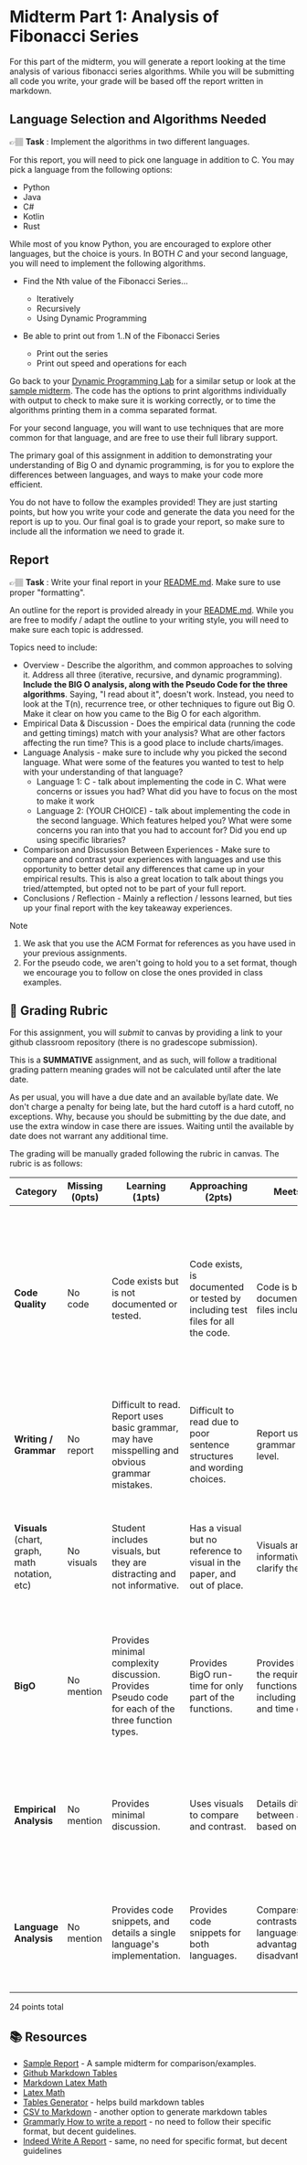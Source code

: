 # Midterm Part 1: Analysis of Fibonacci Series

For this part of the midterm, you will generate a report looking at the time analysis 
of various fibonacci series algorithms. While you will be submitting
all code you write, your grade will be based off the report written in markdown. 


## Language Selection and Algorithms  Needed
👉🏽 **Task** : Implement the algorithms in two different languages.

For this report, you will need to pick one language in addition to C. You may 
pick a language from the following options:

* Python
* Java
* C#
* Kotlin
* Rust

While most of you know Python, you are encouraged to explore other languages, but the choice is yours.  In BOTH *C* and
your second language, you will need to implement the following algorithms. 

* Find the Nth value of the Fibonacci Series... 
  * Iteratively 
  * Recursively
  * Using Dynamic Programming

* Be able to print out from 1..N of the Fibonacci Series
  * Print out the series
  * Print out speed and operations for each

Go back to your [Dynamic Programming Lab] for a similar setup or look at the [sample midterm](sample_midterm/README.md).  The code has the options to print algorithms individually with output to check to make sure it is working correctly, or to time the algorithms printing them in a comma separated format.

For your second language, you will want to use techniques that are more common for that language, and are free to
use their full library support.

The primary goal of this assignment in addition to demonstrating your understanding of Big O and dynamic programming, 
is for you to explore the differences between languages, and ways to make your code more efficient. 

You do not have to follow the examples provided! They are just starting points, but how you write your code and generate the data you need for the report is up to you. Our final goal is to grade your report, so make sure to include all the information we need to grade it.

## Report
👉🏽 **Task** : Write your final report in your [README.md]. Make sure to use proper "formatting".

An outline for the report is provided already in your [README.md]. While you are free to modify / adapt
the outline to your writing style, you will need to make sure each topic is addressed. 

Topics need to include:
* Overview - Describe the algorithm, and common approaches to solving it. Address all three (iterative, recursive,
and dynamic programming). **Include the BIG O analysis, along with the Pseudo Code for the three algorithms**. Saying,  "I read about it", doesn't work. Instead, you need to look at the T(n), recurrence tree, or other techniques to figure out Big O. Make it clear on how you came to the Big O for each algorithm.  
* Empirical Data & Discussion - Does the empirical data (running the code and getting timings) match with your analysis? 
What are other factors affecting the run time? This is a good place to include charts/images.
* Language Analysis - make sure to include why you picked the second language. What were some of the features you wanted
to test to help with your understanding of that language?
  * Language 1: C - talk about implementing the code in C. What were concerns or issues you had? What did you have
  to focus on the most to make it work 
  * Language 2: (YOUR CHOICE) - talk about implementing the code in the second language. Which features helped you?
  What were some concerns you ran into that you had to account for? Did you end up using specific libraries?
* Comparison and Discussion Between Experiences - Make sure to compare and contrast your experiences with languages
and use this opportunity to better detail any differences that came up in your empirical results. This is also
a great location to talk about things you tried/attempted, but opted not to be part of your full report. 
* Conclusions / Reflection - Mainly a reflection / lessons learned, but ties up your final report with the key takeaway
experiences. 

> [!NOTE]
> 1. We ask that you use the ACM Format for references as you have used in your previous assignments.
> 2. For the pseudo code, we aren't going to hold you to a set format, though we encourage you to follow on close the ones provided in class examples.  

## 📝 Grading Rubric
For this assignment, you will *submit* to canvas by providing a link to your github classroom repository (there is no gradescope submission). 

This is a **SUMMATIVE** assignment, and as such, will follow a traditional grading pattern meaning
grades will not be calculated until after the late date. 

As per usual, you will have a due date and an available by/late date. We don't charge a penalty for being late, but the  hard cutoff is a hard cutoff, no exceptions. Why, because you should be submitting by the due date, and use the extra window in case there are issues. Waiting until the available by date does not warrant any additional time.


The grading will be manually graded following the rubric in canvas. The rubric is as follows:

| Category | Missing (0pts) | Learning (1pts) | Approaching (2pts) | Meets (3pts) | Exceeds (4pts) |
| -------- | --------------- | ---------------- | ------------------- | ------------- | --------------- |
| **Code Quality** | No code  | Code exists but is not documented or tested. | Code exists, is documented or tested by including test files for all the code. | Code is both documented and test files included. | Code is written correctly, based on the language norms including memory management and small concise functions. Tests included to show validity. |
| **Writing / Grammar** | No report | Difficult to read. Report uses basic grammar, may have misspelling and obvious grammar mistakes. | Difficult to read due to poor sentence structures and wording choices. | Report uses grammar at a college level. | Report is easy to read, follows proper formatting guidelines, matches correct audience. | 
| **Visuals** (chart, graph, math notation, etc) | No visuals | Student includes visuals, but they are distracting and not informative. | Has a visual but no reference to visual in the paper, and out of place. | Visuals are informative, and help clarify the report. | Visuals are informative, and described properly in the paper writing, adding to the overall report. 
| **BigO** | No mention  | Provides minimal complexity discussion. Provides Pseudo code for each of the three function types. | Provides BigO run-time for only part of the functions. | Provides Big O for the required functions/algorithms, including both space and time complexity. | Provides Big O, including space & time, also compares and contrasts in discussion using Big O as a means to compare performance.  |
| **Empirical Analysis** | No mention | Provides minimal discussion. | Uses visuals to compare and contrast. | Details differences between algorithms based on run times. | Details differences apparent based on analysis, and provides concerns and potential limitations of the analysis. |
| **Language Analysis** | No mention | Provides code snippets, and details a single language's implementation. | Provides code snippets for  both languages. | Compares and contrasts two languages, giving advantages and disadvantages. | Able to identify limitations for both that may affect analysis. Adjusts analysis based on limitations. | 


24 points total

## 📚 Resources
* [Sample Report](sample_midterm) - A sample midterm for comparison/examples. 
* [Github Markdown Tables](https://docs.github.com/en/get-started/writing-on-github/working-with-advanced-formatting/organizing-information-with-tables)
* [Markdown Latex Math](https://docs.github.com/en/get-started/writing-on-github/working-with-advanced-formatting/writing-mathematical-expressions)
* [Latex Math](https://en.wikibooks.org/wiki/LaTeX/Mathematics) 
* [Tables Generator](https://www.tablesgenerator.com/markdown_tables) - helps build markdown tables
* [CSV to Markdown](https://tableconvert.com/csv-to-markdown) - another option to generate markdown tables
* [Grammarly How to write a report](https://www.grammarly.com/blog/how-to-write-a-report/) - no need to follow their specific format, but decent guidelines.
* [Indeed Write A Report](https://www.indeed.com/career-advice/career-development/how-to-write-a-report) - same, no need for specific format, but decent guidelines


<!--- Link References -->
[README.md]: ../README.md
[Dynamic Programming Lab]: https://github.com/CS5008-Khoury/Labs/tree/main/dynamic-programming-pascal 